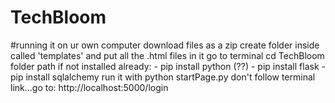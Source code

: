# TechBloom

#running it on ur own computer
download files as a zip
create folder inside called 'templates' and put all the .html files in it
go to terminal
cd TechBloom folder path
if not installed already:
    - pip install python (??)
    - pip install flask
    - pip install sqlalchemy
run it with python startPage.py
don't follow terminal link...go to: http://localhost:5000/login
